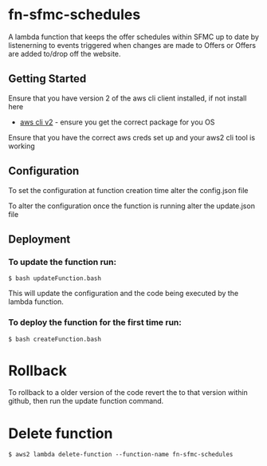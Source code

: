 # fn-sfmc-schedules 

A lambda function that keeps the offer schedules within SFMC up to date by listenerning to events triggered when 
changes are made to Offers or Offers are added to/drop off the website.

## Getting Started

Ensure that you have version 2 of the aws cli client installed, if not install here
* [aws cli v2](https://docs.aws.amazon.com/cli/latest/userguide/install-cliv2-linux-mac.html) - ensure you get the correct package for you OS 

Ensure that you have the correct aws creds set up and your aws2 cli tool is working

## Configuration

To set the configuration at function creation time alter the config.json file

To alter the configuration once the function is running alter the update.json file

## Deployment

### To update the function run: 
```
$ bash updateFunction.bash
```

This will update the configuration and the code being executed by the lambda function.

### To deploy the function for the first time run: 

```
$ bash createFunction.bash
```

# Rollback

To rollback to a older version of the code revert the to that version within github, then run the update function command.

# Delete function

```
$ aws2 lambda delete-function --function-name fn-sfmc-schedules
```
